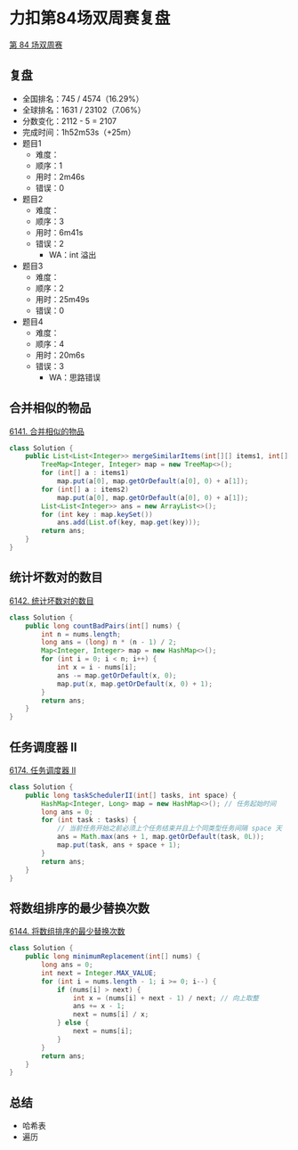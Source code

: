 # 力扣第84场双周赛复盘


[第 84 场双周赛](https://leetcode.cn/contest/biweekly-contest-84/)

<!--more-->

## 复盘

- 全国排名：745 / 4574（16.29%）
- 全球排名：1631 / 23102（7.06%）
- 分数变化：2112 - 5 = 2107
- 完成时间：1h52m53s（+25m）
- 题目1
    - 难度：
    - 顺序：1
    - 用时：2m46s
    - 错误：0
- 题目2
    - 难度：
    - 顺序：3
    - 用时：6m41s
    - 错误：2
        - WA：int 溢出
- 题目3
    - 难度：
    - 顺序：2
    - 用时：25m49s
    - 错误：0
- 题目4
    - 难度：
    - 顺序：4
    - 用时：20m6s
    - 错误：3
        - WA：思路错误

## 合并相似的物品

[6141. 合并相似的物品](https://leetcode.cn/problems/merge-similar-items/)

```java
class Solution {
    public List<List<Integer>> mergeSimilarItems(int[][] items1, int[][] items2) {
        TreeMap<Integer, Integer> map = new TreeMap<>();
        for (int[] a : items1)
            map.put(a[0], map.getOrDefault(a[0], 0) + a[1]);
        for (int[] a : items2)
            map.put(a[0], map.getOrDefault(a[0], 0) + a[1]);
        List<List<Integer>> ans = new ArrayList<>();
        for (int key : map.keySet())
            ans.add(List.of(key, map.get(key)));
        return ans;
    }
}
```

## 统计坏数对的数目

[6142. 统计坏数对的数目](https://leetcode.cn/problems/count-number-of-bad-pairs/)

```java
class Solution {
    public long countBadPairs(int[] nums) {
        int n = nums.length;
        long ans = (long) n * (n - 1) / 2;
        Map<Integer, Integer> map = new HashMap<>();
        for (int i = 0; i < n; i++) {
            int x = i - nums[i];
            ans -= map.getOrDefault(x, 0);
            map.put(x, map.getOrDefault(x, 0) + 1);
        }
        return ans;
    }
}
```

## 任务调度器 II

[6174. 任务调度器 II](https://leetcode.cn/problems/task-scheduler-ii/)

```java
class Solution {
    public long taskSchedulerII(int[] tasks, int space) {
        HashMap<Integer, Long> map = new HashMap<>(); // 任务起始时间
        long ans = 0;
        for (int task : tasks) {
            // 当前任务开始之前必须上个任务结束并且上个同类型任务间隔 space 天
            ans = Math.max(ans + 1, map.getOrDefault(task, 0L));
            map.put(task, ans + space + 1);
        }
        return ans;
    }
}
```

## 将数组排序的最少替换次数

[6144. 将数组排序的最少替换次数](https://leetcode.cn/problems/minimum-replacements-to-sort-the-array/)

```java
class Solution {
    public long minimumReplacement(int[] nums) {
        long ans = 0;
        int next = Integer.MAX_VALUE;
        for (int i = nums.length - 1; i >= 0; i--) {
            if (nums[i] > next) {
                int x = (nums[i] + next - 1) / next; // 向上取整
                ans += x - 1;
                next = nums[i] / x;
            } else {
                next = nums[i];
            }
        }
        return ans;
    }
}
```

## 总结

- 哈希表
- 遍历

